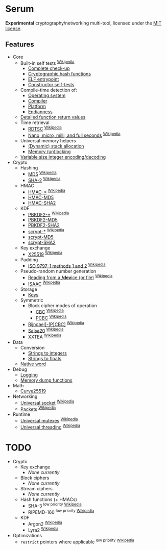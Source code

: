# Serum #

**Experimental** cryptography/networking multi-tool, licensed under the [MIT license](./COPYING.md).


## Features ##

- Core
	- Built-in self tests <sup>[Wikipedia](https://en.wikipedia.org/wiki/Built-in_self-test)</sup>
		- [Complete check-up](./libserum/core/self-test.h)
		- [Cryptographic hash functions](./libserum/crypto/hashing/self-test.h)
		- [ELF entrypoint](./libserum/core/entry/executable.c)
		- [Constructor self-tests](./libserum/core/entry/main.h)
	- Compile-time detection of:
		- [Operating system](./libserum/core/detect_os.h)
		- [Compiler](./libserum/core/detect_compiler.h)
		- [Platform](./libserum/core/detect_platform.h)
		- [Endianness](./libserum/core/detect_endianness.h)
	- [Detailed function return values](./libserum/core/result.h)
	- Time retrieval
		- [RDTSC](./libserum/core/time.h) <sup>[Wikipedia](https://en.wikipedia.org/wiki/Time_Stamp_Counter)</sup>
		- [Nano, micro, milli, and full seconds](./libserum/core/time.h) <sup>[Wikipedia](https://en.wikipedia.org/wiki/Orders_of_magnitude_(time))</sup>
	- Universal memory helpers
		- [(Dynamic) stack allocation](./libserum/core/memory.h)
		- [Memory (un)locking](./libserum/core/memory.h)
	- [Variable size integer encoding/decoding](./libserum/core/varsize.h)
- Crypto
	- Hashing
		- [MD5](./libserum/crypto/hashing/md5.h) <sup>[Wikipedia](https://en.wikipedia.org/wiki/MD5)</sup>
		- [SHA-2](./libserum/crypto/hashing/sha2.h) <sup>[Wikipedia](https://en.wikipedia.org/wiki/SHA-2)</sup>
	- HMAC
		- [HMAC-\*](./libserum/crypto/hmac/hmac.h) <sup>[Wikipedia](https://en.wikipedia.org/wiki/Hash-based_message_authentication_code)</sup>
		- [HMAC-MD5](./libserum/crypto/hmac/hmac-md5.h)
		- [HMAC-SHA2](./libserum/crypto/hmac/hmac-sha2.h)
	- KDF
		- [PBKDF2-\*](./libserum/crypto/kdf/pbkdf2.h) <sup>[Wikipedia](https://en.wikipedia.org/wiki/PBKDF2)</sup>
		- [PBKDF2-MD5](./libserum/crypto/kdf/pbkdf2-md5.h)
		- [PBKDF2-SHA2](./libserum/crypto/kdf/pbkdf2-sha2.h)
		- [scrypt-\*](./libserum/crypto/kdf/scrypt.h) <sup>[Wikipedia](https://en.wikipedia.org/wiki/Scrypt)</sup>
		- [scrypt-MD5](./libserum/crypto/kdf/scrypt-md5.h)
		- [scrypt-SHA2](./libserum/crypto/kdf/scrypt-sha2.h)
	- Key exchange
		- [X25519](./libserum/crypto/key_exchange/x25519.h) <sup>[Wikipedia](https://en.wikipedia.org/wiki/Curve25519)</sup>
	- Padding
		- [ISO 9797-1 methods 1 and 2]()  <sup>[Wikipedia](https://en.wikipedia.org/wiki/ISO/IEC_9797-1#Padding)</sup>
	- Pseudo-random number generation
		- [Reading from a **/dev**ice (or file)](./libserum/crypto/prng/device.h) <sup>[Wikipedia](https://en.wikipedia.org/wiki//dev/random)</sup>
		- [ISAAC](./libserum/crypto/prng/isaac.h) <sup>[Wikipedia](https://en.wikipedia.org/wiki/ISAAC_(cipher))</sup>
	- Storage
		- [Keys](./libserum/crypto/storage/key.h)
	- Symmetric
		- Block cipher modes of operation
			- [CBC](./libserum/crypto/symmetric/modes/cbc.h) <sup>[Wikipedia](https://en.wikipedia.org/wiki/Block_cipher_mode_of_operation#CBC)</sup>
			- [PCBC](./libserum/crypto/symmetric/modes/cbc.h) <sup>[Wikipedia](https://en.wikipedia.org/wiki/Block_cipher_mode_of_operation#PCBC)</sup>
		- [Rijndael](./libserum/crypto/symmetric/rijndael.h)[[-(P)CBC]](./libserum/crypto/symmetric/rijndael-cbc.h) <sup>[Wikipedia](https://en.wikipedia.org/wiki/Rijndael)</sup>
		- [Salsa20](./libserum/crypto/symmetric/salsa20.h) <sup>[Wikipedia](https://en.wikipedia.org/wiki/Salsa20)</sup>
		- [XXTEA](./libserum/crypto/symmetric/xxtea.h) <sup>[Wikipedia](https://en.wikipedia.org/wiki/XXTEA)</sup>
- Data
	- Conversion
		- [Strings to integers](./libserum/data/conversion/integers.h)
		- [Strings to floats](./libserum/data/conversion/floats.h)
	- [Native word](./libserum/data/nativeword.h)
- Debug
	- [Logging](./libserum/debug/log.h)
	- [Memory dump functions](./libserum/debug/memdump.h)
- Math
	- [Curve25519](./libserum/math/curve25519.h)
- Networking
	- [Universal socket](./libserum/networking/socket.h) <sup>[Wikipedia](https://en.wikipedia.org/wiki/Network_socket)</sup>
	- [Packets](./libserum/networking/packet.h) <sup>[Wikipedia](https://en.wikipedia.org/wiki/Network_packet)</sup>
- Runtime
	- [Universal mutexes](./libserum/runtime/mutex.h) <sup>[Wikipedia](https://en.wikipedia.org/wiki/Mutual_exclusion)</sup>
	- [Universal threading](./libserum/runtime/thread.h) <sup>[Wikipedia](https://en.wikipedia.org/wiki/Thread_(computing))</sup>

TODO
===
- Crypto
	- Key exchange
		- *None currently*
	- Block ciphers
		- *None currently*
	- Stream ciphers
		- *None currently*
	- Hash functions (+ HMACs)
		- SHA-3 <sup>low priority</sup> <sup>[Wikipedia](https://en.wikipedia.org/wiki/SHA-3)</sup>
		- RIPEMD-160 <sup>low priority</sup> <sup>[Wikipedia](https://en.wikipedia.org/wiki/RIPEMD)</sup>
	- KDF
		- Argon2 <sup>[Wikipedia](https://en.wikipedia.org/wiki/Argon2)</sup>
		- Lyra2 <sup>[Wikipedia](https://en.wikipedia.org/wiki/Lyra2)</sup>
- Optimizations
	- ```restrict``` pointers where applicable <sup>low priority</sup> <sup>[Wikipedia](https://en.wikipedia.org/wiki/Restrict)</sup>
